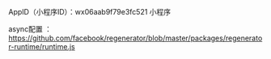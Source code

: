 AppID（小程序ID）：wx06aab9f79e3fc521 小程序

async配置 ：https://github.com/facebook/regenerator/blob/master/packages/regenerator-runtime/runtime.js

